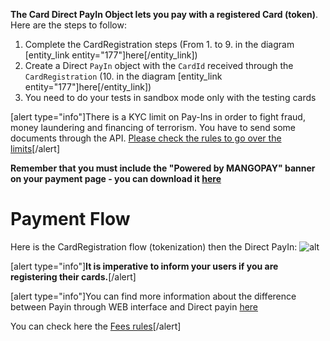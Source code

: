 **The Card Direct PayIn Object lets you pay with a registered Card (token)**. Here are the steps to follow:

1. Complete the CardRegistration steps (From 1. to 9. in the diagram [entity_link entity="177"]here[/entity_link])
2. Create a Direct `PayIn` object with the `CardId` received through the `CardRegistration` (10. in the diagram [entity_link entity="177"]here[/entity_link])
3. You need to do your tests in sandbox mode only with the testing cards

[alert type="info"]There is a KYC limit on Pay-Ins in order to fight fraud, money laundering and financing of terrorism. You have to send some documents through the API. [Please check the rules to go over the limits](/guide/kyc)[/alert]

**Remember that you must include the "Powered by MANGOPAY" banner on your payment page - you can download it [here](https://www.mangopay.com/terms/powered-by-mangopay.png)**
# Payment Flow
Here is the CardRegistration flow (tokenization) then the Direct PayIn:
![alt](/uploads/medias/SchemeCardRegistration.png)

[alert type="info"]**It is imperative to inform your users if you are registering their cards.**[/alert]

[alert type="info"]You can find more information about the difference between Payin through WEB interface and Direct payin [here](https://support.mangopay.com/s/article/what-is-the-difference-between-a-card-web-payin-and-a-card-direct-payin?language=en_US)

You can check here the [Fees rules](/guide/collecting-platform-fees)[/alert]